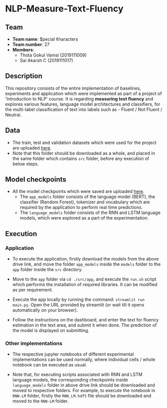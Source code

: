 # NLP-Measure-Text-Fluency  

## Team
* <b>Team name</b>: $pecial ¢haracters
* <b>Team number</b>: 27
* <b>Members</b>: 
    * Thota Gokul Vamsi (2019111009)  
    * Sai Akarsh C (2019111017)  

## Description 

This repository consists of the entire implementation of baselines, experiments and application which were implemented as part of a project of 'Introduction to NLP' course. It is regarding <b>measuring text fluency</b> and explores various features, language model architectures and classifiers, for the multi-label classification of text into labels such as - Fluent / Not Fluent / Neutral.

## Data

* The train, test and validation datasets which were used for the project are uploaded [here](https://drive.google.com/drive/folders/1evD24N9AAh7k3GNfJBhxVNrKTBy7GToi?usp=sharing).
* Note that this folder should be downloaded as a whole, and placed in the same folder which contains `src` folder, before any execution of below steps.

## Model checkpoints

* All the model checkpoints which were saved are uploaded [here](https://drive.google.com/drive/folders/16c04yf95_Ael0iXFmQuQKdhQm97SWWHE?usp=sharing). 
    * The `app_models` folder consists of the language model (BERT), the classifier (Random Forest), tokenizer and vocabulary which are required by the application to perform real time predictions.
    * The `language_models` folder consists of the RNN and LSTM language models, which were explored as a part of the experimentation.

## Execution

### Application

* To execute the application, firstly download the models from the above drive link, and move the folder `app_models` inside the `models` folder to the `app` folder inside the `src` directory. 

* Move to the `app` folder via `cd ./src/app`, and execute the `run.sh` script which performs the installation of required libraries. It can be modified as per requirement.

* Execute the app locally by running the command: `streamlit run main.py`. Open the URL provided by streamlit (or wait till it opens automatically on your browser).

* Follow the instructions on the dashboard, and enter the text for fluency estimation in the text area, and submit it when done. The prediction of the model is displayed on submitting.

### Other implementations

* The respective jupyter notebooks of different experimental implementations can be used normally, where individual cells / whole notebook can be executed as usual.

* Note that, for executing scripts associated with RNN and LSTM language models, the corresponding checkpoints inside `language_models` folder in above drive link should be downloaded and moved to respective folders. For example, to execute the notebook in `RNN-LM` folder, firstly the `RNN_LM.hdf5` file should be downloaded and moved to the `RNN-LM` folder. 
